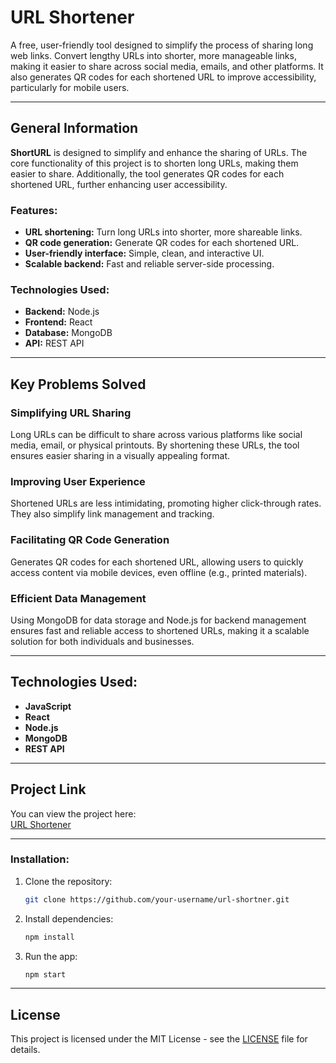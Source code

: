 # URL Shortener
A free, user-friendly tool designed to simplify the process of sharing long web links. Convert lengthy URLs into shorter, more manageable links, making it easier to share across social media, emails, and other platforms. It also generates QR codes for each shortened URL to improve accessibility, particularly for mobile users.

---

## General Information

**ShortURL** is designed to simplify and enhance the sharing of URLs. The core functionality of this project is to shorten long URLs, making them easier to share. Additionally, the tool generates QR codes for each shortened URL, further enhancing user accessibility.

### Features:
- **URL shortening:** Turn long URLs into shorter, more shareable links.
- **QR code generation:** Generate QR codes for each shortened URL.
- **User-friendly interface:** Simple, clean, and interactive UI.
- **Scalable backend:** Fast and reliable server-side processing.

### Technologies Used:
- **Backend:** Node.js
- **Frontend:** React
- **Database:** MongoDB
- **API:** REST API

---

## Key Problems Solved

### Simplifying URL Sharing
Long URLs can be difficult to share across various platforms like social media, email, or physical printouts. By shortening these URLs, the tool ensures easier sharing in a visually appealing format.

### Improving User Experience
Shortened URLs are less intimidating, promoting higher click-through rates. They also simplify link management and tracking.

### Facilitating QR Code Generation
Generates QR codes for each shortened URL, allowing users to quickly access content via mobile devices, even offline (e.g., printed materials).

### Efficient Data Management
Using MongoDB for data storage and Node.js for backend management ensures fast and reliable access to shortened URLs, making it a scalable solution for both individuals and businesses.

---

## Technologies Used:

- **JavaScript**
- **React**
- **Node.js**
- **MongoDB**
- **REST API**

---

## Project Link
You can view the project here:  
[URL Shortener](https://bikash141.github.io/url-shortner/)

---

### Installation:

1. Clone the repository:

    ```bash
    git clone https://github.com/your-username/url-shortner.git
    ```

2. Install dependencies:

    ```bash
    npm install
    ```

3. Run the app:

    ```bash
    npm start
    ```

---

## License
This project is licensed under the MIT License - see the [LICENSE](LICENSE) file for details.
